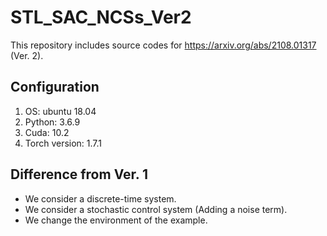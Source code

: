 # STL_SAC_NCSs_Ver2

This repository includes source codes for https://arxiv.org/abs/2108.01317 (Ver. 2). 

## Configuration
1. OS: ubuntu 18.04
2. Python: 3.6.9
3. Cuda: 10.2
4. Torch version: 1.7.1

## Difference from Ver. 1
- We consider a discrete-time system.
- We consider a stochastic control system (Adding a noise term).
- We change the environment of the example.
